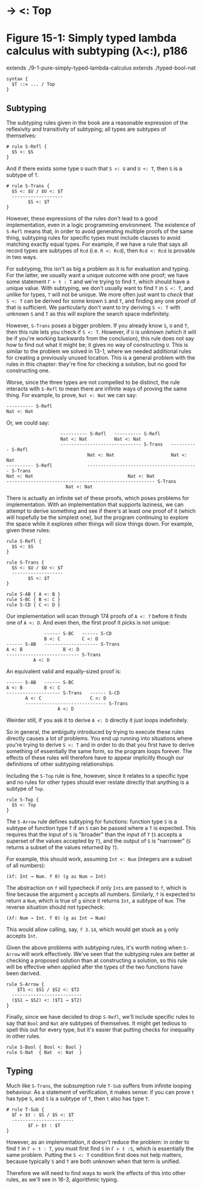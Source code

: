# → <: Top
# Figure 15-1: Simply typed lambda calculus with subtyping (λ<:), p186

extends ./9-1-pure-simply-typed-lambda-calculus
extends ./typed-bool-nat

    syntax {
      $T ::= ... / Top
    }


## Subtyping

The subtyping rules given in the book are a reasonable expression of the
reflexivity and transitivity of subtyping; all types are subtypes of themselves:

    # rule S-Refl {
      $S <: $S
    }

And if there exists some type `U` such that `S <: U` and `U <: T`, then `S` is a
subtype of `T`.

    # rule S-Trans {
      $S <: $U / $U <: $T
      -------------------
            $S <: $T
    }

However, these expressions of the rules don't lead to a good implementation,
even in a logic programming environment. The existence of `S-Refl` means that,
in order to avoid generating multiple proofs of the same thing, subtyping rules
for specific types must include clauses to avoid matching exactly equal types.
For example, if we have a rule that says all record types are subtypes of `Rcd`
(i.e. `R <: Rcd`), then `Rcd <: Rcd` is provable in two ways.

For subtyping, this isn't as big a problem as it is for evaluation and typing.
For the latter, we usually want a unique outcome with one proof; we have some
statement `Γ ⊢ t : T` and we're trying to find `T`, which should have a unique
value. With subtyping, we don't usually want to find `T` in `S <: T`, and unlike
for types, `T` will not be unique. We more often just want to *check* that `S <:
T` can be derived for some known `S` and `T`, and finding any one proof of that
is sufficient. We particularly don't want to try deriving `S <: T` with unknown
`S` and `T` as this will explore the search space indefinitely.

However, `S-Trans` poses a bigger problem. If you already know `S`, `U` and `T`,
then this rule lets you check if `S <: T`. However, if `U` is unknown (which it
will be if you're working backwards from the conclusion), this rule does not say
how to find out what it might be; it gives no way of constructing `U`. This is
similar to the problem we solved in 13-1, where we needed additional rules for
creating a previously unused location. This is a general problem with the rules
in this chapter: they're fine for checking a solution, but no good for
constructing one.

Worse, since the three types are not compelled to be distinct, the rule
interacts with `S-Refl` to mean there are infinite ways of proving the same
thing. For example, to prove, `Nat <: Nat` we can say:

    ---------- S-Refl
    Nat <: Nat

Or, we could say:

                        ---------- S-Refl   ---------- S-Refl
                        Nat <: Nat          Nat <: Nat
                        ------------------------------ S-Trans   ---------- S-Refl
                                  Nat <: Nat                     Nat <: Nat
    ---------- S-Refl             ----------------------------------------- S-Trans
    Nat <: Nat                                   Nat <: Nat
    ------------------------------------------------------- S-Trans
                          Nat <: Nat

There is actually an infinite set of these proofs, which poses problems for
implementation. With an implementation that supports laziness, we can attempt to
derive something and see if there's at least one proof of it (which will
hopefully be the simplest one), but the program continuing to explore the space
while it explores other things will slow things down. For example, given these
rules:

    rule S-Refl {
      $S <: $S
    }

    rule S-Trans {
      $S <: $U / $U <: $T
      -------------------
            $S <: $T
    }

    rule S-AB { A <: B }
    rule S-BC { B <: C }
    rule S-CD { C <: D }

Our implementation will scan through 174 proofs of `A <: ?` before it finds one
of `A <: D`. And even then, the first proof it picks is not unique:

                  ------ S-BC   ------ S-CD
                  B <: C        C <: D
    ------ S-AB   -------------------- S-Trans
    A <: B               B <: D
    --------------------------- S-Trans
              A <: D

An equivalent valid and equally-sized proof is:

    ------ S-AB   ------ S-BC
    A <: B        B <: C
    -------------------- S-Trans   ------ S-CD
           A <: C                  C <: D
           ------------------------------ S-Trans
                       A <: D

Weirder still, if you ask it to derive `A <: D` directly it just loops
indefinitely.

So in general, the ambiguity introduced by trying to execute these rules
directly causes a lot of problems. You end up running into situations where
you're trying to derive `S <: T` and in order to do that you first have to
derive something of essentially the same form, so the program loops forever. The
effects of these rules will therefore have to appear implicitly though our
definitions of other subtyping relationships.

Including the `S-Top` rule is fine, however, since it relates to a specific type
and no rules for other types should ever restate directly that anything is a
subtype of `Top`.

    rule S-Top {
      $S <: Top
    }

The `S-Arrow` rule defines subtyping for functions: function type `S` is a
subtype of function type `T` if an `S` can be passed where a `T` is expected.
This requires that the input of `S` is "broader" than the input of `T` (`S`
accepts a superset of the values accepted by `T`), and the output of `S` is
"narrower" (`S` returns a subset of the values returned by `T`).

For example, this should work, assuming `Int <: Num` (integers are a subset of
all numbers):

    (λf: Int → Num. f 0) (g as Num → Int)

The abstraction on `f` will typecheck if only `Ints` are passed to `f`, which is
fine because the argument `g` accepts all numbers. Similarly, `f` is expected to
return a `Num`, which is true of `g` since it returns `Int`, a subtype of `Num`.
The reverse situation should not typecheck:

    (λf: Num → Int. f 0) (g as Int → Num)

This would allow calling, say, `f 3.14`, which would get stuck as `g` only
accepts `Int`.

Given the above problems with subtyping rules, it's worth noting when `S-Arrow`
will work effectively. We've seen that the subtyping rules are better at
checking a proposed solution than at constructing a solution, so this rule will
be effective when applied after the types of the two functions have been
derived.

    rule S-Arrow {
        $T1 <: $S1 / $S2 <: $T2
      --------------------------
      ($S1 → $S2) <: ($T1 → $T2)
    }

Finally, since we have decided to drop `S-Refl`, we'll include specific rules to
say that `Bool` and `Nat` are subtypes of themselves. It might get tedious to
spell this out for every type, but it's easier that putting checks for
inequality in other rules.

    rule S-Bool { Bool <: Bool }
    rule S-Nat  { Nat  <: Nat  }


## Typing

Much like `S-Trans`, the subsumption rule `T-Sub` suffers from infinite looping
behaviour. As a statement of verification, it makes sense: if you can prove `t`
has type `S`, and `S` is a subtype of `T`, then `t` also has type `T`.

    # rule T-Sub {
      $Γ ⊢ $t : $S / $S <: $T
      -----------------------
            $Γ ⊢ $t : $T
    }

However, as an implementation, it doesn't reduce the problem: in order to find
`T` in `Γ ⊢ t : T`, you must first find `S` in `Γ ⊢ t :S`, which is essentially
the same problem. Putting the `S <: T` condition first does not help matters,
because typically `S` and `T` are both unknown when that term is unified.

Therefore we will need to find ways to work the effects of this into other
rules, as we'll see in 16-3, algorithmic typing.
